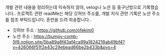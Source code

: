 개발 관련 내용을 정리하는데 익숙하지 않아, velog나 노션 등 중구난방으로 기록했습니다.. 프로젝트 관련 readMe는 해당 깃허브 주소를, 개발 지식 관련 기록은 노션 주소를 참조 부탁드립니다. 혼란을 드려 죄송합니다..
- 깃허브 주소 : https://github.com/ofekim0
- 노션 주소 : https://bumpy-comb-5f8.notion.site/5ba89a8f43af4ca99a1824218ab49bf4?v=426066f51f2e43c29ebead66be2b433b&pvs=4
